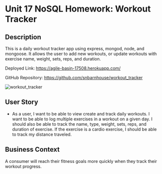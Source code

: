 # Unit 17 NoSQL Homework: Workout Tracker

## Description

This is a daily workout tracker app using express, mongod, node, and mongoose. It allows the user to add new workouts, or update workouts with exercise name, weight, sets, reps, and duration.

Deployed Link: https://agile-basin-17508.herokuapp.com/

GitHub Repository: https://github.com/snbarnhouse/workout_tracker 


![workout_tracker](https://user-images.githubusercontent.com/77131387/120815966-50c96a00-c51e-11eb-842a-0e347e4913cd.png)

## User Story

* As a user, I want to be able to view create and track daily workouts. I want to be able to log multiple exercises in a workout on a given day. I should also be able to track the name, type, weight, sets, reps, and duration of exercise. If the exercise is a cardio exercise, I should be able to track my distance traveled.

## Business Context

A consumer will reach their fitness goals more quickly when they track their workout progress.
